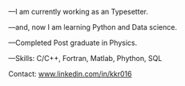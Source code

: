 —I am currently working as an Typesetter.

—and, now I am learning Python and Data science.

—Completed Post graduate in Physics.

—Skills: C/C++, Fortran, Matlab, Phython, SQL

Contact: www.linkedin.com/in/kkr016

